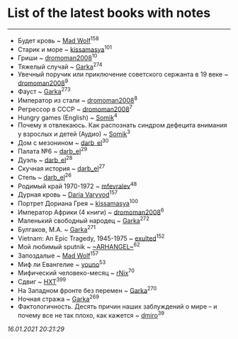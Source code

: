 # List of the latest books with notes
---

* Будет кровь ~ [Mad Wolf](users/947/94738840-vkontakte)<sup>158</sup>
* Старик и море ~ [kissamasya](users/684/68439978-vkontakte)<sup>101</sup>
* Гриши ~ [dromoman2008](users/444/44461886-yandex)<sup>10</sup>
* Тяжелый случай ~ [Garka](users/115/115753719718250012620-google)<sup>274</sup>
* Увечный поручик или приключение советского сержанта в 19 веке ~ [dromoman2008](users/444/44461886-yandex)<sup>9</sup>
* Фауст ~ [Garka](users/115/115753719718250012620-google)<sup>273</sup>
* Император из стали ~ [dromoman2008](users/444/44461886-yandex)<sup>8</sup>
* Регрессор в СССР ~ [dromoman2008](users/444/44461886-yandex)<sup>7</sup>
* Hungry games (English) ~ [Somik](users/100/100006761945842-facebook)<sup>4</sup>
* Почему я отвлекаюсь. Как распознать синдром дефецита внимания у взрослых и детей (Аудио) ~ [Somik](users/100/100006761945842-facebook)<sup>3</sup>
* Дом с мезонином ~ [darb_el](users/184/184135339-vkontakte)<sup>30</sup>
* Палата №6 ~ [darb_el](users/184/184135339-vkontakte)<sup>29</sup>
* Дуэль ~ [darb_el](users/184/184135339-vkontakte)<sup>28</sup>
* Скучная история ~ [darb_el](users/184/184135339-vkontakte)<sup>27</sup>
* Степь ~ [darb_el](users/184/184135339-vkontakte)<sup>26</sup>
* Родимый край 1970-1972 ~ [mfevralev](users/140/140966150-vkontakte)<sup>48</sup>
* Дурная кровь ~ [Daria Varyvod](users/829/829893410524253-facebook)<sup>157</sup>
* Портрет Дориана Грея ~ [kissamasya](users/684/68439978-vkontakte)<sup>100</sup>
* Император Африки  (4 книги) ~ [dromoman2008](users/444/44461886-yandex)<sup>6</sup>
* Маленький свободный народец ~ [Garka](users/115/115753719718250012620-google)<sup>272</sup>
* Булгаков, М.А. ~ [Garka](users/115/115753719718250012620-google)<sup>271</sup>
* Vietnam: An Epic Tragedy, 1945-1975 ~ [exulted](users/100/100599204551896265722-google)<sup>152</sup>
* Мой любимый sputnik ~ [~ARHANGEL~](users/642/64251996-vkontakte)<sup>62</sup>
* Запоздалые ~ [Mad Wolf](users/947/94738840-vkontakte)<sup>157</sup>
* Миф ли Евангелие ~ [youno](users/302/302928912-vkontakte)<sup>53</sup>
* Мифический человеко-месяц ~ [rNix](users/227/22742452-yandex)<sup>70</sup>
* Сдвиг ~ [HXT](users/100/100002563462782-facebook)<sup>399</sup>
* На Западном фронте без перемен ~ [Garka](users/115/115753719718250012620-google)<sup>270</sup>
* Ночная стража ~ [Garka](users/115/115753719718250012620-google)<sup>269</sup>
* Фактологичность. Десять причин наших заблуждений о мире – и почему все не так плохо, как кажется ~ [dmiro](users/571/5714115-vkontakte)<sup>39</sup>


_16.01.2021 20:21:29_
